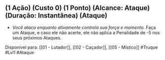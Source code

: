 ## (1 Ação) (Custo 0) (1 Ponto) (Alcance: Ataque) (Duração: Instantânea) (Ataque)

  - *Você ataca enquanto ativamente controla sua força e momento.* Faça um Ataque, e caso ele não acerte, ele não aplica a Penalidade de -5 nos seus próximos Ataques.

Disponível para: [[01 - Lutador]], [[02 - Caçador]], [[05 - Místico]]
#Truque #Lvl1 #Ataque 